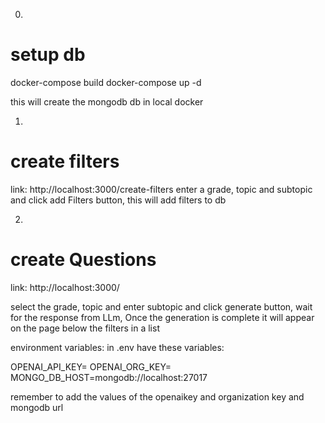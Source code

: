 0. 
# setup db
docker-compose build
docker-compose up -d

this will create the mongodb db in local docker

1. 
# create filters 
link: http://localhost:3000/create-filters
enter a grade, topic and subtopic and click add Filters button, this will add filters to db

2.
# create Questions
link: http://localhost:3000/

select the grade, topic and enter subtopic and click generate button, wait for the response from LLm, 
Once the generation is complete it will appear on the page below the filters in a list

environment variables:
in .env have these variables:

OPENAI_API_KEY=
OPENAI_ORG_KEY=
MONGO_DB_HOST=mongodb://localhost:27017

remember to add the values of the openaikey and organization key and mongodb url

